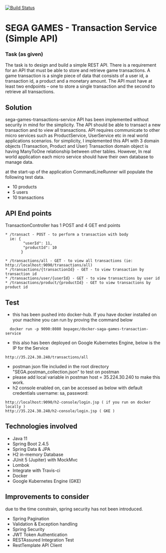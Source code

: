 [![Build Status](https://travis-ci.com/bopagec/sega-games-transaction-service.svg?branch=master)](https://travis-ci.com/bopagec/sega-games-transaction-service)

SEGA GAMES - Transaction Service (Simple API)
=============================================

### Task (as given)
The task is to design and build a simple REST API.
There is a requirement for an API that must be able to store and retrieve game transactions. 
A game transaction is a single piece of data that consists of a user id, a transaction id, a product and a monetary amount. 
The API must have at least two endpoints – one to store a single transaction and the second to retrieve all transactions.

## Solution
sega-games-transactions-service API has been implemented without security in mind for the simplicity.
The API should be able to transact a new transaction and to view all transactions.
API requires communicate to other micro services such as ProductService, UserService etc in real world applications scenarios.
for simplicity, I implemented this API with 3 domain objects (Transaction, Product and User)
Transaction domain object is having ManyToOne relationship between other tables.
However, In real world application each micro service should have their own database to manage data.


at the start-up of the application CommandLineRunner will populate the following test data.
* 10 products
* 5 users
* 10 transactions

## API End points
TransactionController has 1 POST and 4 GET end points 
````
* /transact - POST - to perform a transaction with body 
  ie: {
    	"userId": 11,
    	"productId": 10
       }

* /transactions/all - GET - to view all transactions (ie: http://localhost:9090/transactions/all)
* /transactions/{transactionId} - GET - to view transaction by transaction id
* /transactions/user/{userId} - GET - to view transactions by user id
* /transactions/product/{productId} - GET to view transactions by product id
````
## Test
* this has been pushed into docker-hub. If you have docker installed on your machine you can run by proving the command below
````
  docker run -p 9090:8080 bopagec/docker-saga-games-transaction-service
````
* this also has been deployed on Google Kubernetes Engine, below is the IP for the Service
````
http://35.224.30.240/transactions/all
````
* postman json file included in the root directory "SEGA.postman_collection.json" to test on postman
* please add local variable in postman host = 35.224.30.240 to make this work.
* h2 console enabled on, can be accessed as below with default credentials username: sa, password:<blank>
```
http://localhost:9090/h2-console/login.jsp ( if you run on docker locally )
http://35.224.30.240/h2-console/login.jsp ( GKE )

```
## Technologies involved

* Java 11
* Spring Boot 2.4.5
* Spring Data & JPA
* H2 in-memory Database
* JUnit 5 (Jupiter) with MockMvc
* Lombok
* Integrate with Travis-ci
* Docker
* Google Kubernetes Engine (GKE)

## Improvements to consider
due to the time constrain, spring security has not been introduced.

* Spring Pagination
* Validation & Exception handling
* Spring Security
* JWT Token Authentication
* RESTAssured Integration Test
* RestTemplate API Client
